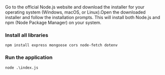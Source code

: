 
<p>Go to the official Node.js website and download the installer for your operating system (Windows, macOS, or Linux).Open the downloaded installer and follow the installation prompts. This will install both Node.js and npm (Node Package Manager) on your system.</p>

### Install all libraries

```
npm install express mongoose cors node-fetch dotenv

```

### Run the application

```
node .\index.js

```
